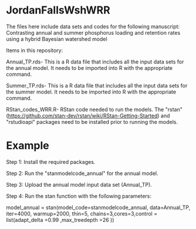 # JordanFallsWshWRR
The files here include data sets and codes for the following manuscript: Contrasting annual and summer phosphorus loading and retention rates using a hybrid Bayesian watershed model

Items in this repository:

Annual_TP.rds- This is a R data file that includes all the input data sets for the annual model. It needs to be imported into R with the appropriate command.

Summer_TP.rds- This is a R data file that includes all the input data sets for the summer model. It needs to be imported into R with the appropriate command.

RStan_codes_WRR.R- RStan code needed to run the models. The "rstan" (https://github.com/stan-dev/rstan/wiki/RStan-Getting-Started) and "rstudioapi" packages need to be installed prior to running the models. 
# Example
Step 1: Install the required packages. 

Step 2: Run the "stanmodelcode_annual" for the annual model.

Step 3: Upload the annual model input data set (Annual_TP).

Step 4: Run the stan function with the following parameters:

model_annual = stan(model_code=stanmodelcode_annual, data=Annual_TP, iter=4000, warmup=2000, thin=5, chains=3,cores=3,control = list(adapt_delta =0.99 ,max_treedepth =26 ))

